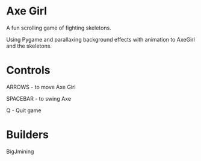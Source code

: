 # Axe Girl
A fun scrolling game of fighting skeletons.

Using Pygame and parallaxing background effects with
animation to AxeGirl and the skeletons.

# Controls

ARROWS - to move Axe Girl

SPACEBAR - to swing Axe

Q - Quit game

# Builders

BigJmining
